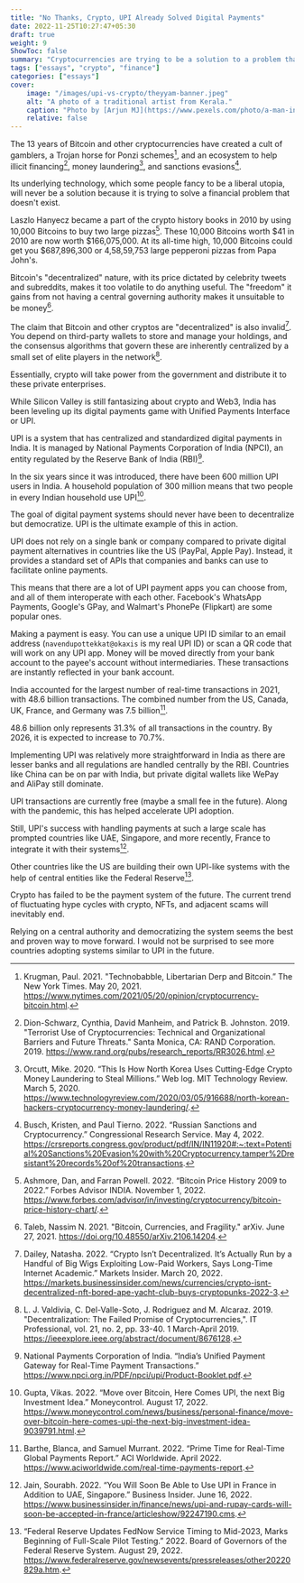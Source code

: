 ```yaml
---
title: "No Thanks, Crypto, UPI Already Solved Digital Payments"
date: 2022-11-25T10:27:47+05:30
draft: true
weight: 9
ShowToc: false
summary: "Cryptocurrencies are trying to be a solution to a problem that does not exist. UPI solved digital payments years ago."
tags: ["essays", "crypto", "finance"]
categories: ["essays"]
cover:
    image: "/images/upi-vs-crypto/theyyam-banner.jpeg"
    alt: "A photo of a traditional artist from Kerala."
    caption: "Photo by [Arjun MJ](https://www.pexels.com/photo/a-man-in-red-costume-holding-sticks-with-fire-8893040/)"
    relative: false
---
```


The 13 years of Bitcoin and other cryptocurrencies have created a cult of gamblers, a Trojan horse for Ponzi schemes[^1], and an ecosystem to help illicit financing[^2], money laundering[^3], and sanctions evasions[^4].

Its underlying technology, which some people fancy to be a liberal utopia, will never be a solution because it is trying to solve a financial problem that doesn't exist.

Laszlo Hanyecz became a part of the crypto history books in 2010 by using 10,000 Bitcoins to buy two large pizzas[^5]. These 10,000 Bitcoins worth $41 in 2010 are now worth $166,075,000. At its all-time high, 10,000 Bitcoins could get you $687,896,300 or 4,58,59,753 large pepperoni pizzas from Papa John's.

Bitcoin's "decentralized" nature, with its price dictated by celebrity tweets and subreddits, makes it too volatile to do anything useful. The "freedom" it gains from not having a central governing authority makes it unsuitable to be money[^6].

The claim that Bitcoin and other cryptos are "decentralized" is also invalid[^7]. You depend on third-party wallets to store and manage your holdings, and the consensus algorithms that govern these are inherently centralized by a small set of elite players in the network[^8].

Essentially, crypto will take power from the government and distribute it to these private enterprises.

While Silicon Valley is still fantasizing about crypto and Web3, India has been leveling up its digital payments game with Unified Payments Interface or UPI.

UPI is a system that has centralized and standardized digital payments in India. It is managed by National Payments Corporation of India (NPCI), an entity regulated by the Reserve Bank of India (RBI)[^9].

In the six years since it was introduced, there have been 600 million UPI users in India. A household population of 300 million means that two people in every Indian household use UPI[^10].

The goal of digital payment systems should never have been to decentralize but democratize. UPI is the ultimate example of this in action.

UPI does not rely on a single bank or company compared to private digital payment alternatives in countries like the US (PayPal, Apple Pay). Instead, it provides a standard set of APIs that companies and banks can use to facilitate online payments.

This means that there are a lot of UPI payment apps you can choose from, and all of them interoperate with each other. Facebook's WhatsApp Payments, Google's GPay, and Walmart's PhonePe (Flipkart) are some popular ones.

Making a payment is easy. You can use a unique UPI ID similar to an email address (`navendupottekkat@okaxis` is my real UPI ID) or scan a QR code that will work on any UPI app. Money will be moved directly from your bank account to the payee's account without intermediaries. These transactions are instantly reflected in your bank account.

India accounted for the largest number of real-time transactions in 2021, with 48.6 billion transactions. The combined number from the US, Canada, UK, France, and Germany was 7.5 billion[^11].

48.6 billion only represents 31.3% of all transactions in the country. By 2026, it is expected to increase to 70.7%.

Implementing UPI was relatively more straightforward in India as there are lesser banks and all regulations are handled centrally by the RBI. Countries like China can be on par with India, but private digital wallets like WePay and AliPay still dominate.

UPI transactions are currently free (maybe a small fee in the future). Along with the pandemic, this has helped accelerate UPI adoption.

Still, UPI's success with handling payments at such a large scale has prompted countries like UAE, Singapore, and more recently, France to integrate it with their systems[^12].

Other countries like the US are building their own UPI-like systems with the help of central entities like the Federal Reserve[^13].

Crypto has failed to be the payment system of the future. The current trend of fluctuating hype cycles with crypto, NFTs, and adjacent scams will inevitably end.

Relying on a central authority and democratizing the system seems the best and proven way to move forward. I would not be surprised to see more countries adopting systems similar to UPI in the future.

[^1]: Krugman, Paul. 2021. "Technobabble, Libertarian Derp and Bitcoin.” The New York Times. May 20, 2021. https://www.nytimes.com/2021/05/20/opinion/cryptocurrency-bitcoin.html.

[^2]: Dion-Schwarz, Cynthia, David Manheim, and Patrick B. Johnston. 2019. "Terrorist Use of Cryptocurrencies: Technical and Organizational Barriers and Future Threats." Santa Monica, CA: RAND Corporation. 2019. https://www.rand.org/pubs/research_reports/RR3026.html.

[^3]: Orcutt, Mike. 2020. “This Is How North Korea Uses Cutting-Edge Crypto Money Laundering to Steal Millions.” Web log. MIT Technology Review. March 5, 2020. https://www.technologyreview.com/2020/03/05/916688/north-korean-hackers-cryptocurrency-money-laundering/.

[^4]: Busch, Kristen, and Paul Tierno. 2022. “Russian Sanctions and Cryptocurrency.” Congressional Research Service. May 4, 2022. https://crsreports.congress.gov/product/pdf/IN/IN11920#:~:text=Potential%20Sanctions%20Evasion%20with%20Cryptocurrency,tamper%2Dresistant%20records%20of%20transactions.

[^5]: Ashmore, Dan, and Farran Powell. 2022. “Bitcoin Price History 2009 to 2022.” Forbes Advisor INDIA. November 1, 2022. https://www.forbes.com/advisor/in/investing/cryptocurrency/bitcoin-price-history-chart/.

[^6]: Taleb, Nassim N. 2021. "Bitcoin, Currencies, and Fragility." arXiv. June 27, 2021. https://doi.org/10.48550/arXiv.2106.14204.

[^7]: Dailey, Natasha. 2022. “Crypto Isn’t Decentralized. It’s Actually Run by a Handful of Big Wigs Exploiting Low-Paid Workers, Says Long-Time Internet Academic.” Markets Insider. March 20, 2022. https://markets.businessinsider.com/news/currencies/crypto-isnt-decentralized-nft-bored-ape-yacht-club-buys-cryptopunks-2022-3.

[^8]: L. J. Valdivia, C. Del-Valle-Soto, J. Rodriguez and M. Alcaraz. 2019. "Decentralization: The Failed Promise of Cryptocurrencies,". IT Professional, vol. 21, no. 2, pp. 33-40. 1 March-April 2019. https://ieeexplore.ieee.org/abstract/document/8676128.

[^9]: National Payments Corporation of India. “India’s Unified Payment Gateway for Real-Time Payment Transactions.” https://www.npci.org.in/PDF/npci/upi/Product-Booklet.pdf.

[^10]: Gupta, Vikas. 2022. “Move over Bitcoin, Here Comes UPI, the next Big Investment Idea.” Moneycontrol. August 17, 2022. https://www.moneycontrol.com/news/business/personal-finance/move-over-bitcoin-here-comes-upi-the-next-big-investment-idea-9039791.html.

[^11]: Barthe, Blanca, and Samuel Murrant. 2022. “Prime Time for Real-Time Global Payments Report.” ACI Worldwide. April 2022. https://www.aciworldwide.com/real-time-payments-report.

[^12]: Jain, Sourabh. 2022. “You Will Soon Be Able to Use UPI in France in Addition to UAE, Singapore.” Business Insider. June 16, 2022. https://www.businessinsider.in/finance/news/upi-and-rupay-cards-will-soon-be-accepted-in-france/articleshow/92247190.cms.

[^13]: “Federal Reserve Updates FedNow Service Timing to Mid-2023, Marks Beginning of Full-Scale Pilot Testing.” 2022. Board of Governors of the Federal Reserve System. August 29, 2022. https://www.federalreserve.gov/newsevents/pressreleases/other20220829a.htm.
